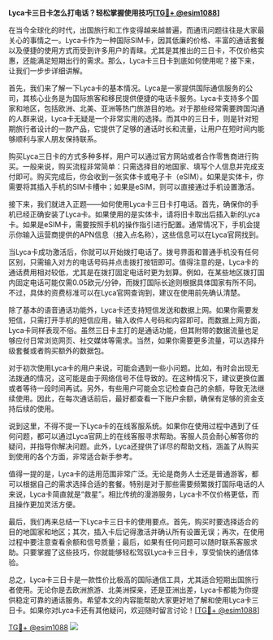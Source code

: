**Lyca卡三日卡怎么打电话？轻松掌握使用技巧[[TG💪+ @esim1088](https://t.me/s/esim1088)]**

在当今全球化的时代，出国旅行和工作变得越来越普遍，而通讯问题往往是大家最关心的事情之一。Lyca卡作为一种国际SIM卡，因其低廉的价格、丰富的通话套餐以及便捷的使用方式而受到许多用户的青睐。尤其是其推出的三日卡，不仅价格实惠，还能满足短期出行的需求。那么，Lyca卡三日卡到底如何使用呢？接下来，让我们一步步详细讲解。

首先，我们来了解一下Lyca卡的基本情况。Lyca是一家提供国际通信服务的公司，其核心业务是为国际旅客和移民提供便捷的电话卡服务。Lyca卡支持多个国家和地区，包括欧洲、北美、亚洲等热门旅游目的地。对于那些经常需要跨国沟通的人群来说，Lyca卡无疑是一个非常实用的选择。而其中的三日卡，则是针对短期旅行者设计的一款产品，它提供了足够的通话时长和流量，让用户在短时间内能够顺利与家人朋友保持联系。

购买Lyca三日卡的方式多种多样，用户可以通过官方网站或者合作零售商进行购买。一般来说，购买流程非常简单：只需选择目的地国家、填写个人信息并完成支付即可。购买完成后，你会收到一张实体卡或电子卡（eSIM）。如果是实体卡，你需要将其插入手机的SIM卡槽中；如果是eSIM，则可以直接通过手机设置激活。

接下来，我们就进入正题——如何使用Lyca卡三日卡打电话。首先，确保你的手机已经正确安装了Lyca卡。如果使用的是实体卡，请将旧卡取出后插入新的Lyca卡。如果是eSIM卡，需要按照手机的操作指引进行配置。通常情况下，手机会提示你输入运营商提供的APN信息（接入点名称），这些信息可以在Lyca官网找到。

当Lyca卡成功激活后，你就可以开始拨打电话了。拨号界面和普通手机没有任何区别，只需输入对方的电话号码并点击拨打按钮即可。值得注意的是，Lyca卡的通话费用相对较低，尤其是在拨打固定电话时更为划算。例如，在某些地区拨打国内固定电话可能仅需0.05欧元/分钟，而拨打国际长途则根据具体国家有所不同。不过，具体的资费标准可以在Lyca官网查询到，建议在使用前先确认清楚。

除了基本的语音通话功能外，Lyca卡还支持短信发送和数据上网。如果你需要发短信，只需打开手机的短信应用，输入收件人号码和内容即可。而数据上网方面，Lyca卡同样表现不俗。虽然三日卡主打的是通话功能，但其附带的数据流量也足够应付日常浏览网页、社交媒体等需求。当然，如果你需要更多流量，可以选择升级套餐或者购买额外的数据包。

对于初次使用Lyca卡的用户来说，可能会遇到一些小问题。比如，有时会出现无法拨通的情况，这可能是由于网络信号不佳导致的。在这种情况下，建议更换位置或者等待一段时间再试。另外，有些用户可能会忘记检查自己的余额，导致无法继续使用。因此，在每次通话前后，最好都查看一下账户余额，确保有足够的资金支持后续的使用。

说到这里，不得不提一下Lyca卡的在线客服系统。如果你在使用过程中遇到了任何问题，都可以通过Lyca官网上的在线客服寻求帮助。客服人员会耐心解答你的疑问，并指导你解决问题。此外，Lyca还提供了详尽的帮助文档，涵盖了从购买到使用的各个方面，非常适合新手参考。

值得一提的是，Lyca卡的适用范围非常广泛。无论是商务人士还是普通游客，都可以根据自己的需求选择合适的套餐。特别是对于那些需要频繁拨打国际电话的人来说，Lyca卡简直就是“救星”。相比传统的漫游服务，Lyca卡不仅价格更低，而且操作更加灵活方便。

最后，我们再来总结一下Lyca卡三日卡的使用要点。首先，购买时要选择适合的目的地国家和地区；其次，插入卡后记得激活并确认所有设置无误；再次，在使用过程中要注意查看余额和信号质量；最后，如果有任何问题可以随时联系客服求助。只要掌握了这些技巧，你就能够轻松驾驭Lyca卡三日卡，享受愉快的通信体验。

总之，Lyca卡三日卡是一款性价比极高的国际通信工具，尤其适合短期出国旅行者使用。无论你是去欧洲旅游、北美洲探亲，还是亚洲出差，Lyca卡都能为你提供稳定可靠的通话服务。希望本文的内容能帮助大家更好地了解和使用Lyca卡三日卡。如果你对Lyca卡还有其他疑问，欢迎随时留言讨论！[[TG💪+ @esim1088](https://t.me/s/esim1088)]

[TG💪+ @esim1088](https://t.me/s/esim1088) ![](https://i.postimg.cc/4NQfJmqS/Snipaste-2025-05-13-00-14-12.png)